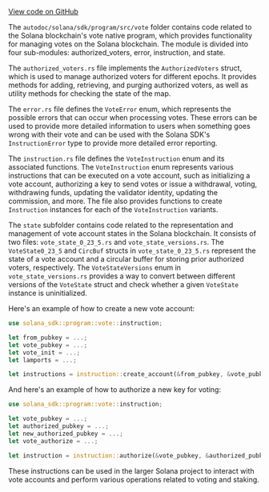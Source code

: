 
[View code on GitHub](https://github.com/solana-labs/solana/tree/master/na/sdk/program/src/vote)

The `autodoc/solana/sdk/program/src/vote` folder contains code related to the Solana blockchain's vote native program, which provides functionality for managing votes on the Solana blockchain. The module is divided into four sub-modules: authorized_voters, error, instruction, and state.

The `authorized_voters.rs` file implements the `AuthorizedVoters` struct, which is used to manage authorized voters for different epochs. It provides methods for adding, retrieving, and purging authorized voters, as well as utility methods for checking the state of the map.

The `error.rs` file defines the `VoteError` enum, which represents the possible errors that can occur when processing votes. These errors can be used to provide more detailed information to users when something goes wrong with their vote and can be used with the Solana SDK's `InstructionError` type to provide more detailed error reporting.

The `instruction.rs` file defines the `VoteInstruction` enum and its associated functions. The `VoteInstruction` enum represents various instructions that can be executed on a vote account, such as initializing a vote account, authorizing a key to send votes or issue a withdrawal, voting, withdrawing funds, updating the validator identity, updating the commission, and more. The file also provides functions to create `Instruction` instances for each of the `VoteInstruction` variants.

The `state` subfolder contains code related to the representation and management of vote account states in the Solana blockchain. It consists of two files: `vote_state_0_23_5.rs` and `vote_state_versions.rs`. The `VoteState0_23_5` and `CircBuf` structs in `vote_state_0_23_5.rs` represent the state of a vote account and a circular buffer for storing prior authorized voters, respectively. The `VoteStateVersions` enum in `vote_state_versions.rs` provides a way to convert between different versions of the `VoteState` struct and check whether a given `VoteState` instance is uninitialized.

Here's an example of how to create a new vote account:

```rust
use solana_sdk::program::vote::instruction;

let from_pubkey = ...;
let vote_pubkey = ...;
let vote_init = ...;
let lamports = ...;

let instructions = instruction::create_account(&from_pubkey, &vote_pubkey, &vote_init, lamports);
```

And here's an example of how to authorize a new key for voting:

```rust
use solana_sdk::program::vote::instruction;

let vote_pubkey = ...;
let authorized_pubkey = ...;
let new_authorized_pubkey = ...;
let vote_authorize = ...;

let instruction = instruction::authorize(&vote_pubkey, &authorized_pubkey, &new_authorized_pubkey, vote_authorize);
```

These instructions can be used in the larger Solana project to interact with vote accounts and perform various operations related to voting and staking.